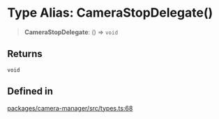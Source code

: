 # Type Alias: CameraStopDelegate()

> **CameraStopDelegate**: () => `void`

## Returns

`void`

## Defined in

[packages/camera-manager/src/types.ts:68](https://github.com/cognitedata/reveal/blob/2acd9d17229d2bc8e309653b4d6a39ad941e44f1/viewer/packages/camera-manager/src/types.ts#L68)
